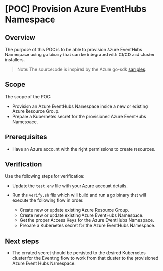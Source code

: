 # [POC] Provision Azure EventHubs Namespace

## Overview

The purpose of this POC is to be able to provision Azure EventHubs Namespace using go binary that can be integrated with CI/CD and cluster installers.
 
> Note: The sourcecode is inspired by the Azure go-sdk [samples](https://github.com/Azure-Samples/azure-sdk-for-go-samples).

## Scope

The scope of the POC:

- Provision an Azure EventHubs Namespace inside a new or existing Azure Resource Group.
- Prepare a Kubernetes secret for the provisioned Azure EventHubs Namespace.

## Prerequisites

- Have an Azure account with the right permissions to create resources.

## Verification

Use the following steps for verification:

- Update the `test.env` file with your Azure account details.

- Run the `verify.sh` file which will build and run a go binary that will execute the following flow in order:

  - Create new or update existing Azure Resource Group.
  - Create new or update existing Azure EventHubs Namespace.
  - Get the proper Access Keys for the Azure EventHubs Namespace.
  - Prepare a Kubernetes secret for the Azure EventHubs Namespace.

## Next steps

- The created secret should be persisted to the desired Kubernetes cluster for the Eventing flow to work from that cluster to the provisioned Azure Event Hubs Namespace. 
